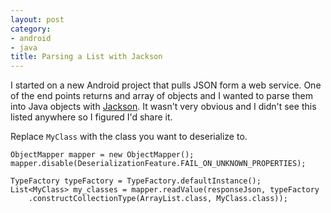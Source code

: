 ```yaml
---
layout: post
category:
- android
- java
title: Parsing a List with Jackson
---
```


I started on a new Android project that pulls JSON form a web service. One of the end points returns and array of objects and I wanted to parse them into Java objects with [Jackson](http://wiki.fasterxml.com/JacksonHome). It wasn't very obvious and I didn't see this listed anywhere so I figured I'd share it.

Replace `MyClass` with the class you want to deserialize to.

    ObjectMapper mapper = new ObjectMapper();
    mapper.disable(DeserializationFeature.FAIL_ON_UNKNOWN_PROPERTIES);

    TypeFactory typeFactory = TypeFactory.defaultInstance();
    List<MyClass> my_classes = mapper.readValue(responseJson, typeFactory
        .constructCollectionType(ArrayList.class, MyClass.class));

